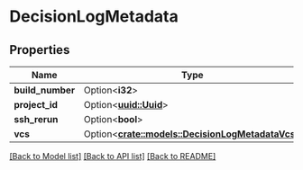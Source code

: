 # DecisionLogMetadata

## Properties

Name | Type | Description | Notes
------------ | ------------- | ------------- | -------------
**build_number** | Option<**i32**> |  | [optional]
**project_id** | Option<[**uuid::Uuid**](uuid::Uuid.md)> |  | [optional]
**ssh_rerun** | Option<**bool**> |  | [optional]
**vcs** | Option<[**crate::models::DecisionLogMetadataVcs**](DecisionLog_metadata_vcs.md)> |  | [optional]

[[Back to Model list]](../README.md#documentation-for-models) [[Back to API list]](../README.md#documentation-for-api-endpoints) [[Back to README]](../README.md)


